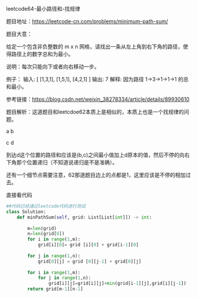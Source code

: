 leetcode64-最小路径和-找规律

题目地址：https://leetcode-cn.com/problems/minimum-path-sum/

题目大意：

给定一个包含非负整数的 m x n 网格，请找出一条从左上角到右下角的路径，使得路径上的数字总和为最小。

说明：每次只能向下或者向右移动一步。

例子：
输入:
[
  [1,3,1],
  [1,5,1],
  [4,2,1]
]
输出: 7
解释: 因为路径 1→3→1→1→1 的总和最小。

参考链接：https://blog.csdn.net/weixin_38278334/article/details/89930610

题目解析：这道题目和leetcdoe62本质上是相似的，本质上也是一个找规律的问题。

a b

c d

到达d这个位置的路径和应该是(b,c)之间最小值加上d原本的值，然后不停的向右下角那个位置递归（不知道说递归是不是准确）。

还有一个细节点需要注意，62那道题目边上的点都是1，这里应该是不停的相加过去。

直接看代码

```python
##代码已经通过leetcode代码进行测试
class Solution:
    def minPathSum(self, grid: List[List[int]]) -> int:
        
        m=len(grid)
        n=len(grid[0])
        for i in range(1,m): 
            grid[i][0]= grid [i][0] + grid[i-1][0]
         
        for j in range(1,n):
            grid[0][j] = grid [0][j-1] + grid[0][j]
             
        for i in range(1,m):
            for j in range(1,n):     
                grid[i][j]=grid[i][j]+min(grid[i-1][j],grid[i][j-1])
        return grid[m-1][n-1]  
```